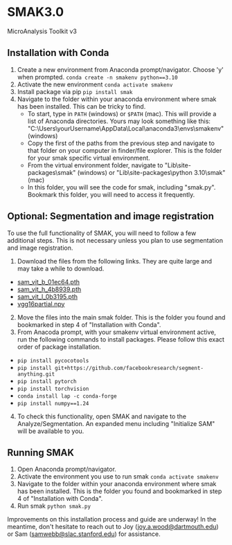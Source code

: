 # SMAK3.0
MicroAnalysis Toolkit v3

## Installation with Conda
1. Create a new environment from Anaconda prompt/navigator. Choose 'y' when prompted.
`conda create -n smakenv python==3.10
`
2. Activate the new environment
`conda activate smakenv
`
3. Install package via pip
`pip install smak
`
4. Navigate to the folder within your anaconda environment where smak has been installed. This can be tricky to find. 
   - To start, type in `PATH` (windows) or `$PATH` (mac). This will provide a list of Anaconda directories. Yours may look something like this: "C:\Users\yourUsername\AppData\Local\anaconda3\envs\smakenv" (windows)
   - Copy the first of the paths from the previous step and navigate to that folder on your computer in finder/file explorer. This is the folder for your smak specific virtual environment. 
   - From the virtual environment folder, navigate to "Lib\site-packages\smak" (windows) or "Lib\site-packages\python 3.10\smak"(mac)
   - In this folder, you will see the code for smak, including "smak.py". Bookmark this folder, you will need to access it frequently.

## Optional: Segmentation and image registration
To use the full functionality of SMAK, you will need to follow a few additional steps. This is not necessary unless you plan to use segmentation and image registration. 
1. Download the files from the following links. They are quite large and may take a while to download.
  - [sam_vit_b_01ec64.pth](https://www.dropbox.com/scl/fi/b0gt93cgqwyeksb1wb0gw/sam_vit_b_01ec64.pth?rlkey=zza3ehiroiow3celno7iw8gza&dl=1)
  - [sam_vit_h_4b8939.pth](https://www.dropbox.com/s/brcy0416evm772m/sam_vit_h_4b8939.pth?dl=1)
  - [sam_vit_l_0b3195.pth](https://www.dropbox.com/s/21rtkc1s0vaxapm/sam_vit_l_0b3195.pth?dl=1)
  - [vgg16partial.npy](https://www.dropbox.com/scl/fi/evb0yte787q7ng6aax6m3/vgg16partial.npy?rlkey=fu8xw941sv87x3q8o5jg0prwo&dl=1)
2. Move the files into the main smak folder. This is the folder you found and bookmarked in step 4 of "Installation with Conda".
3. From Anacoda prompt, with your smakenv virtual environment active, run the following commands to install packages. Please follow this exact order of package installation. 
 - `pip install pycocotools`
 - `pip install git+https://github.com/facebookresearch/segment-anything.git`
 - `pip install pytorch`
 - `pip install torchvision`
 - `conda install lap -c conda-forge`
 - `pip install numpy==1.24`
4. To check this functionality, open SMAK and navigate to the Analyze/Segmentation. An expanded menu including "Initialize SAM" will be available to you. 

## Running SMAK
1. Open Anaconda prompt/navigator.
2. Activate the environment you use to run smak
`conda activate smakenv
`
3. Navigate to the folder within your anaconda environment where smak has been installed. This is the folder you found and bookmarked in step 4 of "Installation with Conda". 
5. Run smak
`python smak.py
`

Improvements on this installation process and guide are underway! In the meantime, don't hesitate to reach out to Joy (joy.a.wood@dartmouth.edu) or Sam (samwebb@slac.stanford.edu) for assistance. 
